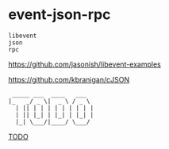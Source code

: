# event-json-rpc

```
libevent
json
rpc
```

https://github.com/jasonish/libevent-examples

https://github.com/kbranigan/cJSON

```
 _____ ___  ____   ___
|_   _/ _ \|  _ \ / _ \
  | || | | | | | | | | |
  | || |_| | |_| | |_| |
  |_| \___/|____/ \___/
```

[TODO](/TODO.md)
